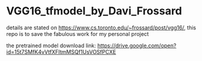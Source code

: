 # VGG16_tfmodel_by_Davi_Frossard
details are stated on https://www.cs.toronto.edu/~frossard/post/vgg16/, this repo is to save the fabulous work for my personal project

the pretrained model download link: https://drive.google.com/open?id=15t7SMfK4vVtfXFItmMSQf1UsVOSfPCXE
